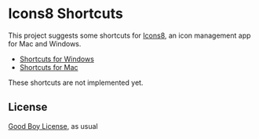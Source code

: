 # Icons8 Shortcuts 

This project suggests some shortcuts for [Icons8](https://icons8.com/app), an icon management app for Mac and Windows.

* [Shortcuts for Windows](win/shortcuts.md)
* [Shortcuts for Mac](mac/shortcuts.md)

These shortcuts are not implemented yet.

## License
[Good Boy License](https://icons8.com/good-boy-license/), as usual

